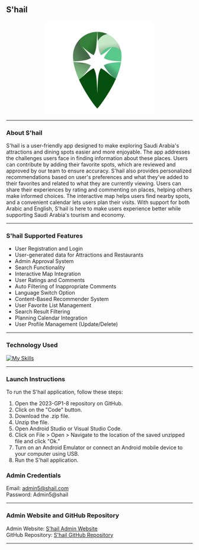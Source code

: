 ## S'hail

<div align="center">
<div align="center">
  <img width="300" hight ="250" alt="S'hail Logo" src="assets/images/logo.png">
</div>

</div>

---

### About S'hail

S'hail is a user-friendly app designed to make exploring Saudi Arabia's attractions and dining spots easier and more enjoyable. The app addresses the challenges users face in finding information about these places. Users can contribute by adding their favorite spots, which are reviewed and approved by our team to ensure accuracy. S'hail also provides personalized recommendations based on user's preferences and what they've added to their favorites and related to what they are currently viewing. Users can share their experiences by rating and commenting on places, helping others make informed choices. The interactive map helps users find nearby spots, and a convenient calendar lets users plan their visits. With support for both Arabic and English, S'hail is here to make users experience better while supporting Saudi Arabia's tourism and economy.

---

### S'hail Supported Features
- User Registration and Login
- User-generated data for Attractions and Restaurants
- Admin Approval System
- Search Functionality
- Interactive Map Integration
- User Ratings and Comments
- Auto Filtering of Inappropriate Comments
- Language Switch Option
- Content-Based Recommender System
- User Favorite List Management
- Search Result Filtering
- Planning Calendar Integration
- User Profile Management (Update/Delete)

---

### Technology Used
[![My Skills](https://skillicons.dev/icons?i=flutter,firebase)](https://skillicons.dev)



---

### Launch Instructions

To run the S'hail application, follow these steps:

1. Open the 2023-GP1-8 repository on GitHub.
2. Click on the "Code" button.
3. Download the .zip file.
4. Unzip the file.
5. Open Android Studio or Visual Studio Code.
6. Click on File > Open > Navigate to the location of the saved unzipped file and click "Ok."
7. Turn on an Android Emulator or connect an Android mobile device to your computer using USB.
8. Run the S'hail application.
### Admin Credentials
Email: admin5@shail.com  
Password: Admin5@shail

---

### Admin Website and GitHub Repository
Admin Website: [S'hail Admin Website](https://shail-admin.netlify.app/)  
GitHub Repository: [S'hail GitHub Repository](https://github.com/LatifaAlawwad/2023-GP1-8)


- ---
